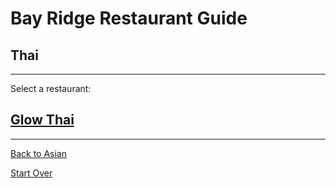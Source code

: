 # Bay Ridge Restaurant Guide
## Thai
---
Select a restaurant:
## [Glow Thai](http://www.glowthairestaurant.com/)
---
[Back to Asian](asian.md)

[Start Over](../home.md)